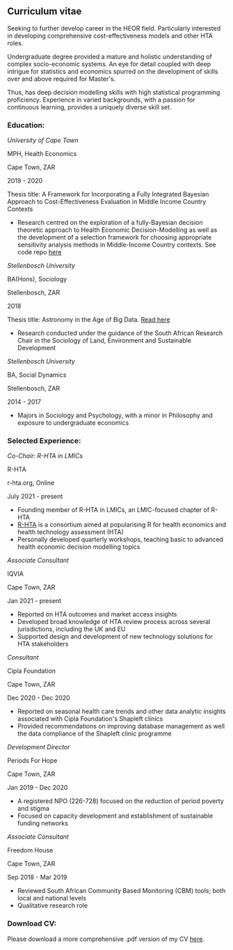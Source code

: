 ## **Curriculum vitae**

Seeking to further develop career in the HEOR field. Particularly interested in developing comprehensive cost-effectiveness models and other HTA roles. 

Undergraduate degree provided a mature and holistic understanding of complex socio-economic systems. An eye for detail coupled with deep intrigue for statistics and economics spurred on the development of skills over and above required for Master's.

Thus, has deep decision modelling skills with high statistical programming proficiency. Experience in varied backgrounds, with a passion for continuous learning, provides a uniquely diverse skill set.

### **Education**:
*University of Cape Town*

MPH, Health Economics

Cape Town, ZAR

2019 - 2020

Thesis title: A Framework for Incorporating a Fully Integrated Bayesian Approach to Cost-Effectiveness Evaluation in Middle Income Country Contexts

- Research centred on the exploration of a fully-Bayesian decision theoretic approach to Health Economic Decision-Modelling as well as the development of a selection framework for choosing appropriate sensitivity analysis methods in Middle-Income Country contexts. See code repo [here](https://github.com/jSoboil/Dissertation)

*Stellenbosch University*

BA(Hons), Sociology

Stellenbosch, ZAR

2018

Thesis title: Astronomy in the Age of Big Data. [Read here](https://cosmopolitankaroo.co.za/wp-content/uploads/2017/04/J-Musson-Honours-Research-Report-final-March-2019.pdf)

- Research conducted under the guidance of the South African Research Chair in the Sociology of Land, Environment and Sustainable Development

*Stellenbosch University*

BA, Social Dynamics

Stellenbosch, ZAR

2014 - 2017

- Majors in Sociology and Psychology, with a minor in Philosophy and exposure to undergraduate economics

### **Selected Experience**:

*Co-Chair: R-HTA in LMICs*

R-HTA

r-hta.org, Online

July 2021 - present

- Founding member of R-HTA in LMICs, an LMIC-focused chapter of R-HTA
- [R-HTA](https://r-hta.org/) is a consortium aimed at popularising R for health economics and health technology assessment (HTA)
- Personally developed quarterly workshops, teaching basic to advanced health economic decision modelling topics

*Associate Consultant*

IQVIA

Cape Town, ZAR

Jan 2021 - present

- Reported on HTA outcomes and market access insights
- Developed broad knowledge of HTA review process across several jurisdictions, including the UK and EU
- Supported design and development of new technology solutions for HTA stakeholders

*Consultant*

Cipla Foundation

Cape Town, ZAR

Dec 2020 - Dec 2020

- Reported on seasonal health care trends and other data analytic insights associated with Cipla Foundation's Shapleft clinics
- Provided recommendations on improving database management as well the data compliance of the Shapleft clinic programme

*Development Director*

Periods For Hope

Cape Town, ZAR

Jan 2019 - Dec 2020

- A registered NPO (226-728) focused on the reduction of period poverty and stigma
- Focused on capacity development and establishment of sustainable funding networks

*Associate Consultant*

Freedom House

Cape Town, ZAR

Sep 2018 - Mar 2019

- Reviewed South African Community Based Monitoring (CBM) tools; both local and national levels
- Qualitative research role

### **Download CV**:
Please download a more comprehensive .pdf version of my CV [here](https://github.com/jSoboil/CV/blob/master/CV.pdf).
